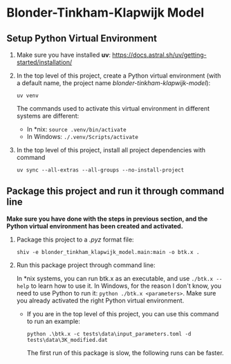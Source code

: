 # Blonder-Tinkham-Klapwijk Model

## Setup Python Virtual Environment

1. Make sure you have installed **uv**:
   <https://docs.astral.sh/uv/getting-started/installation/>

2. In the top level of this project, create a Python virtual environment (with a
   default name, the project name *blonder-tinkham-klapwijk-model*):

   ```shell
   uv venv
   ```
   
   The commands used to activate this virtual environment in different systems
   are different:

   - In *nix: `source .venv/bin/activate`
   - In Windows: `./.venv/Scripts/activate`

3. In the top level of this project, install all project dependencies with command

   ```shell
   uv sync --all-extras --all-groups --no-install-project
   ```

## Package this project and run it through command line

**Make sure you have done with the steps in previous section, and the Python
virtual environment has been created and activated.**

1. Package this project to a *.pyz* format file:

   ```shell
   shiv -e blonder_tinkham_klapwijk_model.main:main -o btk.x .
   ```
   
2. Run this package project through command line:

   In *nix systems, you can run btk.x as an executable, and use `./btk.x --help`
   to learn how to use it. In Windows, for the reason I don't know, you need to
   use Python to run it: `python ./btk.x <parameters>`. Make sure you already
   activated the right Python virtual environment.

   - If you are in the top level of this project, you can use this command to
     run an example:

     ```shell
     python .\btk.x -c tests\data\input_parameters.toml -d tests\data\3K_modified.dat 
     ```

     The first run of this package is slow, the following runs can be faster.
   